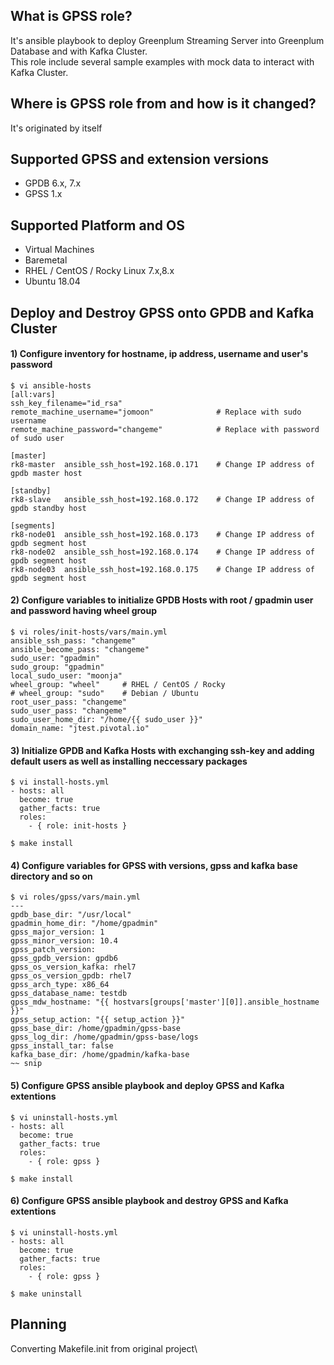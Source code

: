 ## What is GPSS role?
It's ansible playbook to deploy Greenplum Streaming Server into Greenplum Database and with Kafka Cluster.\
This role include several sample examples with mock data to interact with Kafka Cluster.

## Where is GPSS role from and how is it changed?
It's originated by itself

## Supported GPSS and extension versions
* GPDB 6.x, 7.x
* GPSS 1.x

## Supported Platform and OS
* Virtual Machines
* Baremetal
* RHEL / CentOS / Rocky Linux 7.x,8.x
* Ubuntu 18.04

## Deploy and Destroy GPSS onto GPDB and Kafka Cluster
#### 1) Configure inventory for hostname, ip address, username and user's password
```
$ vi ansible-hosts
[all:vars]
ssh_key_filename="id_rsa"
remote_machine_username="jomoon"              # Replace with sudo username
remote_machine_password="changeme"            # Replace with password of sudo user

[master]
rk8-master  ansible_ssh_host=192.168.0.171    # Change IP address of gpdb master host

[standby]
rk8-slave   ansible_ssh_host=192.168.0.172    # Change IP address of gpdb standby host

[segments]
rk8-node01  ansible_ssh_host=192.168.0.173    # Change IP address of gpdb segment host
rk8-node02  ansible_ssh_host=192.168.0.174    # Change IP address of gpdb segment host
rk8-node03  ansible_ssh_host=192.168.0.175    # Change IP address of gpdb segment host
```

#### 2) Configure variables to initialize GPDB Hosts with root / gpadmin user and password having wheel group
```
$ vi roles/init-hosts/vars/main.yml
ansible_ssh_pass: "changeme"
ansible_become_pass: "changeme"
sudo_user: "gpadmin"
sudo_group: "gpadmin"
local_sudo_user: "moonja"
wheel_group: "wheel"     # RHEL / CentOS / Rocky
# wheel_group: "sudo"    # Debian / Ubuntu
root_user_pass: "changeme"
sudo_user_pass: "changeme"
sudo_user_home_dir: "/home/{{ sudo_user }}"
domain_name: "jtest.pivotal.io"
```

#### 3) Initialize GPDB and Kafka Hosts with exchanging ssh-key and adding default users as well as installing neccessary packages
```
$ vi install-hosts.yml
- hosts: all
  become: true
  gather_facts: true
  roles:
    - { role: init-hosts }

$ make install
```

#### 4) Configure variables for GPSS with versions, gpss and kafka base directory and so on
```
$ vi roles/gpss/vars/main.yml
---
gpdb_base_dir: "/usr/local"
gpadmin_home_dir: "/home/gpadmin"
gpss_major_version: 1
gpss_minor_version: 10.4
gpss_patch_version:
gpss_gpdb_version: gpdb6
gpss_os_version_kafka: rhel7
gpss_os_version_gpdb: rhel7
gpss_arch_type: x86_64
gpss_database_name: testdb
gpss_mdw_hostname: "{{ hostvars[groups['master'][0]].ansible_hostname }}"
gpss_setup_action: "{{ setup_action }}"
gpss_base_dir: /home/gpadmin/gpss-base
gpss_log_dir: /home/gpadmin/gpss-base/logs
gpss_install_tar: false
kafka_base_dir: /home/gpadmin/kafka-base
~~ snip
```

#### 5) Configure GPSS ansible playbook and deploy GPSS and Kafka extentions
```
$ vi uninstall-hosts.yml
- hosts: all
  become: true
  gather_facts: true
  roles:
    - { role: gpss }

$ make install
```

#### 6) Configure GPSS ansible playbook and destroy GPSS and Kafka extentions
```
$ vi uninstall-hosts.yml
- hosts: all
  become: true
  gather_facts: true
  roles:
    - { role: gpss }

$ make uninstall
```

## Planning
Converting Makefile.init from original project\
